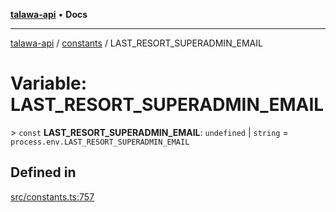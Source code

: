 [**talawa-api**](../../README.md) • **Docs**

***

[talawa-api](../../modules.md) / [constants](../README.md) / LAST\_RESORT\_SUPERADMIN\_EMAIL

# Variable: LAST\_RESORT\_SUPERADMIN\_EMAIL

\> `const` **LAST\_RESORT\_SUPERADMIN\_EMAIL**: `undefined` \| `string` = `process.env.LAST_RESORT_SUPERADMIN_EMAIL`

## Defined in

[src/constants.ts:757](https://github.com/PalisadoesFoundation/talawa-api/blob/f4877b986932181336f42a7336754de05976cd97/src/constants.ts#L757)
